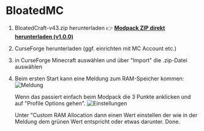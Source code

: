 # BloatedMC
1. BloatedCraft-v43.zip herunterladen
   👉 [**Modpack ZIP direkt herunterladen (v1.0.0)**](https://github.com/FerresM/BloatedMC/releases/download/1.0.0/BloatedCraft-v43.zip)
3. CurseForge herunterladen (ggf. einrichten mit MC Account etc.)
4. in CurseForge Minecraft auswählen und über "Import" die .zip-Datei auswählen

5. Beim ersten Start kann eine Meldung zum RAM-Speicher kommen:
   ![Meldung](https://github.com/user-attachments/assets/22a290d8-3120-4fbd-bbb2-ba24421d3f5c)

   Wenn das passiert einfach beim Modpack die 3 Punkte anklicken und auf "Profile Options gehen".
   ![Einstellungen](https://github.com/user-attachments/assets/ad4e3e35-631c-4d5f-8803-e42445b32812)

   Unter "Custom RAM Allocation dann einen Wert einstellen der wie in der Meldung dem grünen Wert
   entspricht oder etwas darunter. Done.

